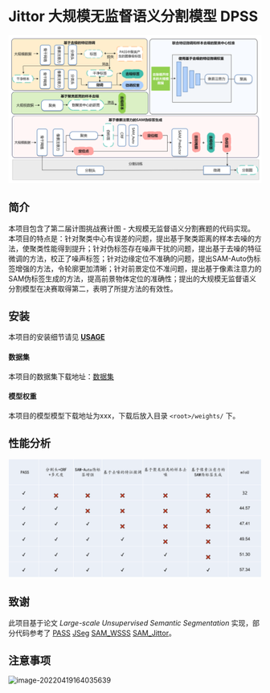 
# Jittor 大规模无监督语义分割模型 DPSS

![img](https://github.com/tntingasa/jittor-NUST_MILab-DPSS/blob/main/pic/%E5%9B%BE%E7%89%872.png)


## 简介

本项目包含了第二届计图挑战赛计图 - 大规模无监督语义分割赛题的代码实现。本项目的特点是：针对聚类中心有误差的问题，提出基于聚类距离的样本去噪的方法，使聚类性能得到提升；针对伪标签存在噪声干扰的问题，提出基于去噪的特征微调的方法，校正了噪声标签；针对边缘定位不准确的问题，提出SAM-Auto伪标签增强的方法，令轮廓更加清晰；针对前景定位不准问题，提出基于像素注意力的SAM伪标签生成的方法，提高前景物体定位的准确性；提出的大规模无监督语义分割模型在决赛取得第二，表明了所提方法的有效性。

## 安装 
本项目的安装细节请见 **[USAGE](USAGE.md)**

#### 数据集
本项目的数据集下载地址：[数据集](https://github.com/LUSSeg/ImageNet-S#prepare-the-imagenet-s-dataset-with-one-command)

#### 模型权重
本项目的模型模型下载地址为xxx，下载后放入目录 `<root>/weights/` 下。

## 性能分析
![image](https://github.com/tntingasa/jittor-NUST_MILab-DPSS/blob/main/pic/%E5%9B%BE%E7%89%871.png)

## 致谢

此项目基于论文 *Large-scale Unsupervised Semantic Segmentation* 实现，部分代码参考了
[PASS](https://github.com/LUSSeg/PASS)
[JSeg](https://github.com/Jittor/JSeg)
[SAM_WSSS](https://github.com/cskyl/SAM_WSSS)
[SAM_Jittor](https://github.com/PGSmall/segment-anything-jittor)。

## 注意事项

![image-20220419164035639](https://s3.bmp.ovh/imgs/2022/04/19/6a3aa627eab5f159.png)
